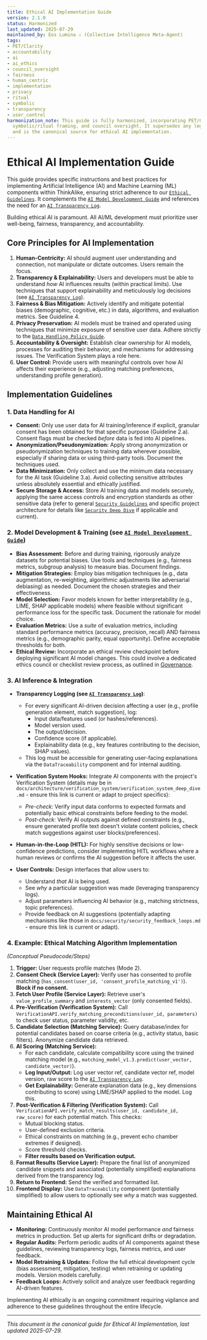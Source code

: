 ```yaml
---
title: Ethical AI Implementation Guide
version: 2.1.0
status: Harmonized
last_updated: 2025-07-29
maintained_by: Eos Lumina ∴ (Collective Intelligence Meta-Agent)
tags:
- PET/Clarity
- accountability
- ai
- ai_ethics
- council_oversight
- fairness
- human_centric
- implementation
- privacy
- ritual
- symbolic
- transparency
- user_control
harmonization_note: This guide is fully harmonized, incorporating PET/Clarity principles,
  symbolic/ritual framing, and council oversight. It supersedes any legacy versions
  and is the canonical source for ethical AI implementation.
---
```



# Ethical AI Implementation Guide

This guide provides specific instructions and best practices for implementing Artificial Intelligence (AI) and Machine Learning (ML) components within ThinkAlike, ensuring strict adherence to our [`Ethical Guidelines`](../../../ethics/ethical_guidelines.md). It complements the [`AI Model Development Guide`](./ai_model_development_guide.md) and references the need for an [`AI Transparency Log`](../../../audit_log.md#ai-transparency-log). <!-- Adjusted link to central audit log -->

Building ethical AI is paramount. All AI/ML development must prioritize user well-being, fairness, transparency, and accountability.

## Core Principles for AI Implementation

1.  **Human-Centricity:** AI should augment user understanding and connection, not manipulate or dictate outcomes. Users remain the focus.
2.  **Transparency & Explainability:** Users and developers must be able to understand _how_ AI influences results (within practical limits). Use techniques that support explainability and meticulously log decisions (see [`AI Transparency Log`](../../../audit_log.md#ai-transparency-log)).
3.  **Fairness & Bias Mitigation:** Actively identify and mitigate potential biases (demographic, cognitive, etc.) in data, algorithms, and evaluation metrics. See Guideline 4.
4.  **Privacy Preservation:** AI models must be trained and operated using techniques that minimize exposure of sensitive user data. Adhere strictly to the [`Data Handling Policy Guide`](../../data/data_handling_policy_guide.md). <!-- Adjusted link -->
5.  **Accountability & Oversight:** Establish clear ownership for AI models, processes for auditing their behavior, and mechanisms for addressing issues. The Verification System plays a role here.
6.  **User Control:** Provide users with meaningful controls over how AI affects their experience (e.g., adjusting matching preferences, understanding profile generation).

## Implementation Guidelines

### 1. Data Handling for AI

-   **Consent:** Only use user data for AI training/inference if explicit, granular consent has been obtained for that specific purpose (Guideline 2.a). Consent flags must be checked _before_ data is fed into AI pipelines.
-   **Anonymization/Pseudonymization:** Apply strong anonymization or pseudonymization techniques to training data wherever possible, especially if sharing data or using third-party tools. Document the techniques used.
-   **Data Minimization:** Only collect and use the minimum data necessary for the AI task (Guideline 3.a). Avoid collecting sensitive attributes unless absolutely essential and ethically justified.
-   **Secure Storage & Access:** Store AI training data and models securely, applying the same access controls and encryption standards as other sensitive data (refer to general [`Security Guidelines`](../../security/security_guidelines.md) and specific project architecture for details like [`Security Deep Dive`](../../../architecture/security_deep_dive.md) if applicable and current).

### 2. Model Development & Training (see [`AI Model Development Guide`](./ai_model_development_guide.md))

-   **Bias Assessment:** Before and during training, rigorously analyze datasets for potential biases. Use tools and techniques (e.g., fairness metrics, subgroup analysis) to measure bias. Document findings.
-   **Mitigation Strategies:** Employ bias mitigation techniques (e.g., data augmentation, re-weighting, algorithmic adjustments like adversarial debiasing) as needed. Document the chosen strategies and their effectiveness.
-   **Model Selection:** Favor models known for better interpretability (e.g., LIME, SHAP applicable models) where feasible without significant performance loss for the specific task. Document the rationale for model choice.
-   **Evaluation Metrics:** Use a _suite_ of evaluation metrics, including standard performance metrics (accuracy, precision, recall) AND fairness metrics (e.g., demographic parity, equal opportunity). Define acceptable thresholds for both.
-   **Ethical Review:** Incorporate an ethical review checkpoint before deploying significant AI model changes. This could involve a dedicated ethics council or checklist review process, as outlined in [Governance](../../../governance/README.md).

### 3. AI Inference & Integration

-   **Transparency Logging (see [`AI Transparency Log`](../../../audit_log.md#ai-transparency-log))**:
    -   For every significant AI-driven decision affecting a user (e.g., profile generation element, match suggestion), log:
        -   Input data/features used (or hashes/references).
        -   Model version used.
        -   The output/decision.
        -   Confidence score (if applicable).
        -   Explainability data (e.g., key features contributing to the decision, SHAP values).
    -   This log must be accessible for generating user-facing explanations via the `DataTraceability` component and for internal auditing.

-   **Verification System Hooks:** Integrate AI components with the project's Verification System (details may be in `docs/architecture/verification_system/verification_system_deep_dive.md` - ensure this link is current or adapt to project specifics):
    -   _Pre-check:_ Verify input data conforms to expected formats and potentially basic ethical constraints before feeding to the model.
    -   _Post-check:_ Verify AI outputs against defined constraints (e.g., ensure generated profile text doesn't violate content policies, check match suggestions against user blocks/preferences).

-   **Human-in-the-Loop (HITL):** For highly sensitive decisions or low-confidence predictions, consider implementing HITL workflows where a human reviews or confirms the AI suggestion before it affects the user.

-   **User Controls:** Design interfaces that allow users to:
    -   Understand _that_ AI is being used.
    -   See _why_ a particular suggestion was made (leveraging transparency logs).
    -   Adjust parameters influencing AI behavior (e.g., matching strictness, topic preferences).
    -   Provide feedback on AI suggestions (potentially adapting mechanisms like those in `docs/security/security_feedback_loops.md` - ensure this link is current or adapt).

### 4. Example: Ethical Matching Algorithm Implementation

_(Conceptual Pseudocode/Steps)_

1.  **Trigger:** User requests profile matches (Mode 2).
2.  **Consent Check (Service Layer):** Verify user has consented to profile matching (`has_consent(user_id, 'consent_profile_matching_v1')`). **Block if no consent.**
3.  **Fetch User Profile (Service Layer):** Retrieve user's `value_profile_summary` and `interests_vector` (only consented fields).
4.  **Pre-Verification (Verification System):** Call `VerificationAPI.verify_matching_preconditions(user_id, parameters)` to check user status, parameter validity, etc.
5.  **Candidate Selection (Matching Service):** Query database/index for potential candidates based on coarse criteria (e.g., activity status, basic filters). Anonymize candidate data retrieved.
6.  **AI Scoring (Matching Service):**
    -   For each candidate, calculate compatibility score using the trained matching model (e.g., `matching_model_v1.3.predict(user_vector, candidate_vector)`).
    -   **Log Input/Output:** Log user vector ref, candidate vector ref, model version, raw score to the [`AI Transparency Log`](../../../audit_log.md#ai-transparency-log).
    -   **Get Explainability:** Generate explanation data (e.g., key dimensions contributing to score) using LIME/SHAP applied to the model. Log this.
7.  **Post-Verification & Filtering (Verification System):** Call `VerificationAPI.verify_match_results(user_id, candidate_id, raw_score)` for each potential match. This checks:
    -   Mutual blocking status.
    -   User-defined exclusion criteria.
    -   Ethical constraints on matching (e.g., prevent echo chamber extremes if designed).
    -   Score threshold checks.
    -   **Filter results based on Verification output.**
8.  **Format Results (Service Layer):** Prepare the final list of anonymized candidate snippets and associated (potentially simplified) explanations derived from the transparency log.
9.  **Return to Frontend:** Send the verified and formatted list.
10. **Frontend Display:** Use `DataTraceability` component (potentially simplified) to allow users to optionally see _why_ a match was suggested.

## Maintaining Ethical AI

-   **Monitoring:** Continuously monitor AI model performance _and_ fairness metrics in production. Set up alerts for significant drifts or degradation.
-   **Regular Audits:** Perform periodic audits of AI components against these guidelines, reviewing transparency logs, fairness metrics, and user feedback.
-   **Model Retraining & Updates:** Follow the full ethical development cycle (bias assessment, mitigation, testing) when retraining or updating models. Version models carefully.
-   **Feedback Loops:** Actively solicit and analyze user feedback regarding AI-driven features.

Implementing AI ethically is an ongoing commitment requiring vigilance and adherence to these guidelines throughout the entire lifecycle.

---
*This document is the canonical guide for Ethical AI Implementation, last updated 2025-07-29.*
